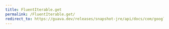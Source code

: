 ```yaml
---
title: FluentIterable.get
permalink: /FluentIterable.get/
redirect_to: https://guava.dev/releases/snapshot-jre/api/docs/com/google/common/collect/FluentIterable.html#get-int-
---
```

